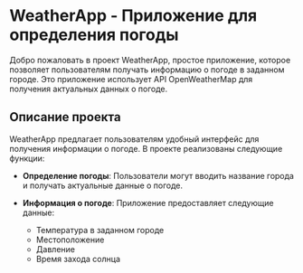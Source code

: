 # WeatherApp - Приложение для определения погоды

Добро пожаловать в проект WeatherApp, простое приложение, которое позволяет пользователям получать информацию о погоде в заданном городе. Это приложение использует API OpenWeatherMap для получения актуальных данных о погоде.

## Описание проекта

WeatherApp предлагает пользователям удобный интерфейс для получения информации о погоде. В проекте реализованы следующие функции:

- **Определение погоды**: Пользователи могут вводить название города и получать актуальные данные о погоде.
  
- **Информация о погоде**: Приложение предоставляет следующие данные:
  - Температура в заданном городе
  - Местоположение
  - Давление
  - Время захода солнца
